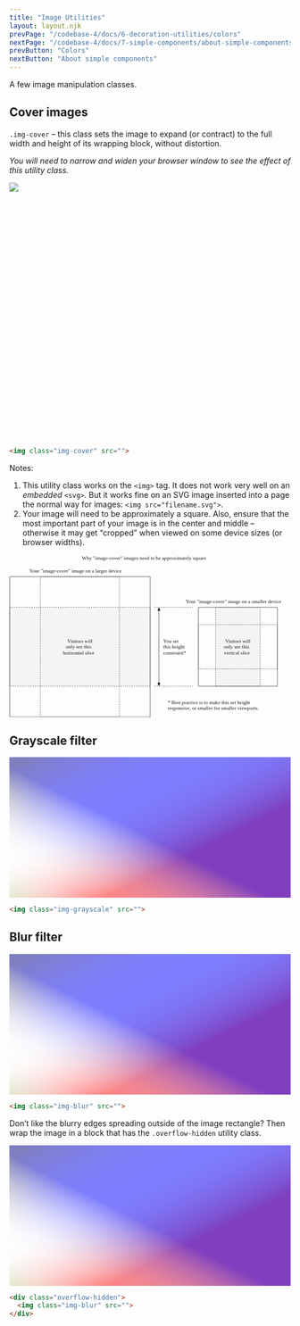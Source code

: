 ```yaml
---
title: "Image Utilities"
layout: layout.njk
prevPage: "/codebase-4/docs/6-decoration-utilities/colors"
nextPage: "/codebase-4/docs/7-simple-components/about-simple-components"
prevButton: "Colors"
nextButton: "About simple components"
---
```


<p class="t-lg t-thin">A few image manipulation classes.</p>

## Cover images

`.img-cover` – this class sets the image to expand (or contract) to the full width and height of its wrapping block, without distortion.

_You will need to narrow and widen your browser window to see the effect of this utility class._

<div class="mb-3 overflow-hidden" style="height: 460px">
  <img class="img-cover" src="/codebase-4/img/placeholder1000x1000.svg">
</div>

```html
<img class="img-cover" src="">
```

Notes:

1. This utility class works on the `<img>` tag. It does not work very well on an _embedded_ `<svg>`. But it works fine on an SVG image inserted into a page the normal way for images: `<img src="filename.svg">`.
2. Your image will need to be approximately a square. Also, ensure that the most important part of your image is in the center and middle – otherwise it may get “cropped” when viewed on some device sizes (or browser widths).

<div class="full-bleed my-6">
<div class="container container-md">
<svg xmlns="http://www.w3.org/2000/svg" viewBox="0 0 769.343 445"><path d="M517 144h216v216H517V144z" fill="none"/><path d="M517 144h216v216H517V144z" stroke="currentColor" fill="none"/><path d="M564.25 360V144h121.5v216h-121.5z" fill="rgba(204,204,204,.2)"/><path d="M564.25 360V144h121.5v216h-121.5z" stroke="currentColor" stroke-dasharray="3,3" fill="none"/><path d="M1 60h384v384H1V60z" fill="none"/><path d="M1 60h384v384H1V60z" stroke="currentColor" fill="none"/><path d="M1 144h384v216H1V144z" fill="rgba(204,204,204,.2)"/><path d="M1 144h384v216H1V144z" stroke="currentColor" stroke-dasharray="3,3" fill="none"/><path d="M301 60v384H85V60h216zM733 312.75H517v-121.5h216v121.5z" stroke="currentColor" stroke-dasharray="3,3" fill="none"/><text transform="translate(193 44.5)"><tspan x="-138.171" y="4.5" font-family="ArialMT" font-size="14" fill="currentColor">Your &quot;image-cover&quot; image on a larger device</tspan></text><text transform="translate(625.171 132)"><tspan x="-142.833" y="1" font-family="ArialMT" font-size="14" fill="currentColor">Your &quot;image-cover&quot; image on a smaller device</tspan></text><text transform="translate(625.171 252.5)"><tspan x="-34.487" y="-11.5" font-family="ArialMT" font-size="14" fill="currentColor">Visitors will </tspan> <tspan x="-38.91" y="4.5" font-family="ArialMT" font-size="14" fill="currentColor">only see this </tspan> <tspan x="-38.121" y="20.5" font-family="ArialMT" font-size="14" fill="currentColor">vertical slice</tspan></text><text transform="translate(400 12)"><tspan x="-201.923" y="1" font-family="Arial-BoldMT" font-size="14" fill="currentColor">Why &quot;image-cover&quot; images need to be approximately square</tspan></text><g stroke="currentColor"><path d="M409 351V153" fill="none"/><path d="M406 351l3 8 3-8zM412 153l-3-8-3 8z"/></g><text transform="translate(455.586 252.5)"><tspan x="-34.586" y="-11.5" font-family="ArialMT" font-size="14" fill="currentColor">You set </tspan> <tspan x="-34.586" y="4.5" font-family="ArialMT" font-size="14" fill="currentColor">this height </tspan> <tspan x="-34.586" y="20.5" font-family="ArialMT" font-size="14" fill="currentColor">constraint*</tspan></text><path d="M397 144h108M397 360h108" stroke="currentColor" stroke-dasharray="3,3" fill="none"/><text transform="translate(571 414)"><tspan x="-138" y="-5" font-family="ArialMT" font-size="14" fill="currentColor">* Best practice is to make this set height</tspan> <tspan x="-138" y="11" font-family="ArialMT" font-size="14" fill="currentColor">responsive, or smaller for smaller viewports.</tspan></text><text transform="translate(193 252.5)"><tspan x="-34.487" y="-11.5" font-family="ArialMT" font-size="14" fill="currentColor">Visitors will </tspan> <tspan x="-38.91" y="4.5" font-family="ArialMT" font-size="14" fill="currentColor">only see this </tspan> <tspan x="-46.3" y="20.5" font-family="ArialMT" font-size="14" fill="currentColor">horizontal slice</tspan></text></svg>
</div>
</div>

## Grayscale filter

<svg class="img-grayscale" xmlns="http://www.w3.org/2000/svg" preserveAspectRatio="xMidYMid meet" width="800" height="400" style="max-width: 100%; height: auto;"><defs><linearGradient id="gradient1" gradientTransform="rotate(45)"><stop offset="5%" stop-color="rgba(255,255,0,.5)" /><stop offset="50%" stop-color="rgba(255,255,255,0)" /><stop offset="95%" stop-color="rgba(255,0,0,.5)" /></linearGradient><linearGradient id="gradient2" gradientTransform="rotate(135)"><stop offset="5%" stop-color="rgba(0,0,255,.5)" /><stop offset="50%" stop-color="rgba(255,255,255,0)" /><stop offset="95%" stop-color="rgba(0,255,0,.5)" /></linearGradient></defs><rect width="100%" height="100%" fill="url('#gradient1')" /><rect width="100%" height="100%" fill="url('#gradient2')" /></svg>

```html
<img class="img-grayscale" src="">
```

## Blur filter

<svg class="img-blur" xmlns="http://www.w3.org/2000/svg" preserveAspectRatio="xMidYMid meet" width="800" height="400" style="max-width: 100%; height: auto;"><defs><linearGradient id="gradient1" gradientTransform="rotate(45)"><stop offset="5%" stop-color="rgba(255,255,0,.5)" /><stop offset="50%" stop-color="rgba(255,255,255,0)" /><stop offset="95%" stop-color="rgba(255,0,0,.5)" /></linearGradient><linearGradient id="gradient2" gradientTransform="rotate(135)"><stop offset="5%" stop-color="rgba(0,0,255,.5)" /><stop offset="50%" stop-color="rgba(255,255,255,0)" /><stop offset="95%" stop-color="rgba(0,255,0,.5)" /></linearGradient></defs><rect width="100%" height="100%" fill="url('#gradient1')" /><rect width="100%" height="100%" fill="url('#gradient2')" /></svg>

```html
<img class="img-blur" src="">
```

Don’t like the blurry edges spreading outside of the image rectangle? Then wrap the image in a block that has the `.overflow-hidden` utility class.

<div class="overflow-hidden">
<svg class="img-blur" xmlns="http://www.w3.org/2000/svg" preserveAspectRatio="xMidYMid meet" width="800" height="400" style="max-width: 100%; height: auto;"><defs><linearGradient id="gradient1" gradientTransform="rotate(45)"><stop offset="5%" stop-color="rgba(255,255,0,.5)" /><stop offset="50%" stop-color="rgba(255,255,255,0)" /><stop offset="95%" stop-color="rgba(255,0,0,.5)" /></linearGradient><linearGradient id="gradient2" gradientTransform="rotate(135)"><stop offset="5%" stop-color="rgba(0,0,255,.5)" /><stop offset="50%" stop-color="rgba(255,255,255,0)" /><stop offset="95%" stop-color="rgba(0,255,0,.5)" /></linearGradient></defs><rect width="100%" height="100%" fill="url('#gradient1')" /><rect width="100%" height="100%" fill="url('#gradient2')" /></svg>
</div>

```html
<div class="overflow-hidden">
  <img class="img-blur" src="">
</div>
```